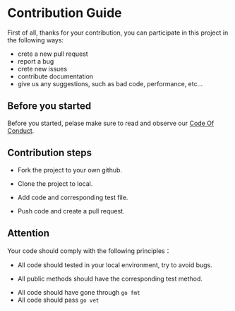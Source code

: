 # Contribution Guide

First of all, thanks for your contribution, you can participate in this project in the following ways:

* crete a new pull request
* report a bug
* crete new issues
* contribute documentation
* give us any suggestions, such as bad code, performance, etc...

## Before you started

Before you started, pelase make sure to read and observe our [Code Of Conduct](https://github.com/roseduan/rosedb/blob/main/CODE_OF_CONDUCT.md).

## Contribution steps

* Fork the project to your own github.

* Clone the project to local.
* Add code and corresponding test file.
* Push code and create a pull request.

## Attention

Your code should comply with the following principles：

* All code should tested in your local environment, try to avoid bugs.

* All public methods should have the corresponding test method.

- All code should have gone through `go fmt`
- All code should pass `go vet`

